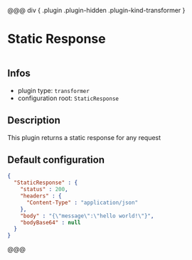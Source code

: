 
@@@ div { .plugin .plugin-hidden .plugin-kind-transformer }

# Static Response

<img class="plugin-logo plugin-hidden" src=""></img>

## Infos

* plugin type: `transformer`
* configuration root: `StaticResponse`

## Description

This plugin returns a static response for any request



## Default configuration

```json
{
  "StaticResponse" : {
    "status" : 200,
    "headers" : {
      "Content-Type" : "application/json"
    },
    "body" : "{\"message\":\"hello world!\"}",
    "bodyBase64" : null
  }
}
```





@@@

